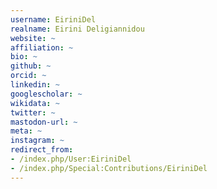 ```yaml
---
username: EiriniDel
realname: Eirini Deligiannidou
website: ~
affiliation: ~
bio: ~
github: ~
orcid: ~
linkedin: ~
googlescholar: ~
wikidata: ~
twitter: ~
mastodon-url: ~
meta: ~
instagram: ~
redirect_from:
- /index.php/User:EiriniDel
- /index.php/Special:Contributions/EiriniDel
---
```

